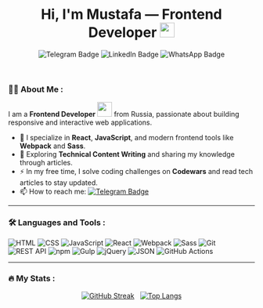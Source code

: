 <h1 align="center">
  Hi, I'm Mustafa — Frontend Developer
  <img src="https://media.giphy.com/media/hvRJCLFzcasrR4ia7z/giphy.gif" width="30px"/>
</h1>

<div id="badges" align="center">
  <a href="https://t.me/mustafainsabr" target="_blank" style="text-decoration: none">
    <img src="https://img.shields.io/badge/Telegram-2CA5E0?style=for-the-badge&logo=telegram&logoColor=white" alt="Telegram Badge"/>
  </a>
  <a href="your-linkedin-URL" target="_blank" style="text-decoration: none">
    <img src="https://img.shields.io/badge/LinkedIn-0077B5?style=for-the-badge&logo=linkedin&logoColor=white" alt="LinkedIn Badge"/>
  </a>
  <a href="https://wa.me/79680603084" target="_blank" style="text-decoration: none">
    <img src="https://img.shields.io/badge/WhatsApp-25D366?style=for-the-badge&logo=whatsapp&logoColor=white" alt="WhatsApp Badge"/>
  </a>
</div>

<div align="center" style="margin-top: 30px">
  <img src="https://komarev.com/ghpvc/?username=MustafaProger&style=flat-square&color=blue" alt=""/>
</div>

### :man_technologist: About Me :
I am a **Frontend Developer** <img src="https://media.giphy.com/media/WUlplcMpOCEmTGBtBW/giphy.gif" width="30"> from Russia, passionate about building responsive and interactive web applications.

- :telescope: I specialize in **React**, **JavaScript**, and modern frontend tools like **Webpack** and **Sass**.
- :seedling: Exploring **Technical Content Writing** and sharing my knowledge through articles.
- :zap: In my free time, I solve coding challenges on **Codewars** and read tech articles to stay updated.
- :mailbox: How to reach me: [![Telegram Badge](https://img.shields.io/badge/MustafaInSabr-blue?style=flat&logo=Telegram&logoColor=white)](https://t.me/mustafainsabr)
---

### :hammer_and_wrench: Languages and Tools :
![HTML](https://img.shields.io/badge/HTML-E34F26?style=for-the-badge&logo=html5&logoColor=white)
![CSS](https://img.shields.io/badge/CSS-1572B6?style=for-the-badge&logo=css3&logoColor=white)
![JavaScript](https://img.shields.io/badge/JavaScript-F7DF1E?style=for-the-badge&logo=javascript&logoColor=black)
![React](https://img.shields.io/badge/React-20232A?style=for-the-badge&logo=react&logoColor=61DAFB)
![Webpack](https://img.shields.io/badge/Webpack-8DD6F9?style=for-the-badge&logo=webpack&logoColor=black)
![Sass](https://img.shields.io/badge/Sass-CC6699?style=for-the-badge&logo=sass&logoColor=white)
![Git](https://img.shields.io/badge/Git-F05032?style=for-the-badge&logo=git&logoColor=white)
![REST API](https://img.shields.io/badge/REST%20API-FF6F61?style=for-the-badge&logo=rest&logoColor=white)
![npm](https://img.shields.io/badge/npm-CB3837?style=for-the-badge&logo=npm&logoColor=white)
![Gulp](https://img.shields.io/badge/Gulp-CF4647?style=for-the-badge&logo=gulp&logoColor=white)
![jQuery](https://img.shields.io/badge/jQuery-0769AD?style=for-the-badge&logo=jquery&logoColor=white)
![JSON](https://img.shields.io/badge/JSON-000000?style=for-the-badge&logo=json&logoColor=white)
![GitHub Actions](https://img.shields.io/badge/GitHub%20Actions-2088FF?style=for-the-badge&logo=github-actions&logoColor=white)
<!--![Redux](https://img.shields.io/badge/Redux-593D88?style=for-the-badge&logo=redux&logoColor=white) -->

---

### :fire: My Stats :

<div align="center">

[![GitHub Streak](https://streak-stats.demolab.com?user=mustafaproger&theme=transparent&hide_border=true&mode=weekly&fire=FF2222&dates=2C68F6&currStreakLabel=2C68F6&currStreakNum=2C68F6)](https://git.io/streak-stats) 
&nbsp;
[![Top Langs](https://github-readme-stats.vercel.app/api/top-langs/?username=mustafaproger&layout=compact&theme=vision-friendly-dark)](https://github.com/anuraghazra/github-readme-stats) 
</div>
